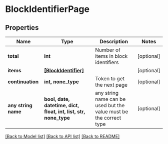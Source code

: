 # BlockIdentifierPage


## Properties
Name | Type | Description | Notes
------------ | ------------- | ------------- | -------------
**total** | **int** | Number of items in block identifiers | [optional] 
**items** | [**[BlockIdentifier]**](BlockIdentifier.md) |  | [optional] 
**continuation** | **int, none_type** | Token to get the next page | [optional] 
**any string name** | **bool, date, datetime, dict, float, int, list, str, none_type** | any string name can be used but the value must be the correct type | [optional]

[[Back to Model list]](../README.md#documentation-for-models) [[Back to API list]](../README.md#documentation-for-api-endpoints) [[Back to README]](../README.md)


